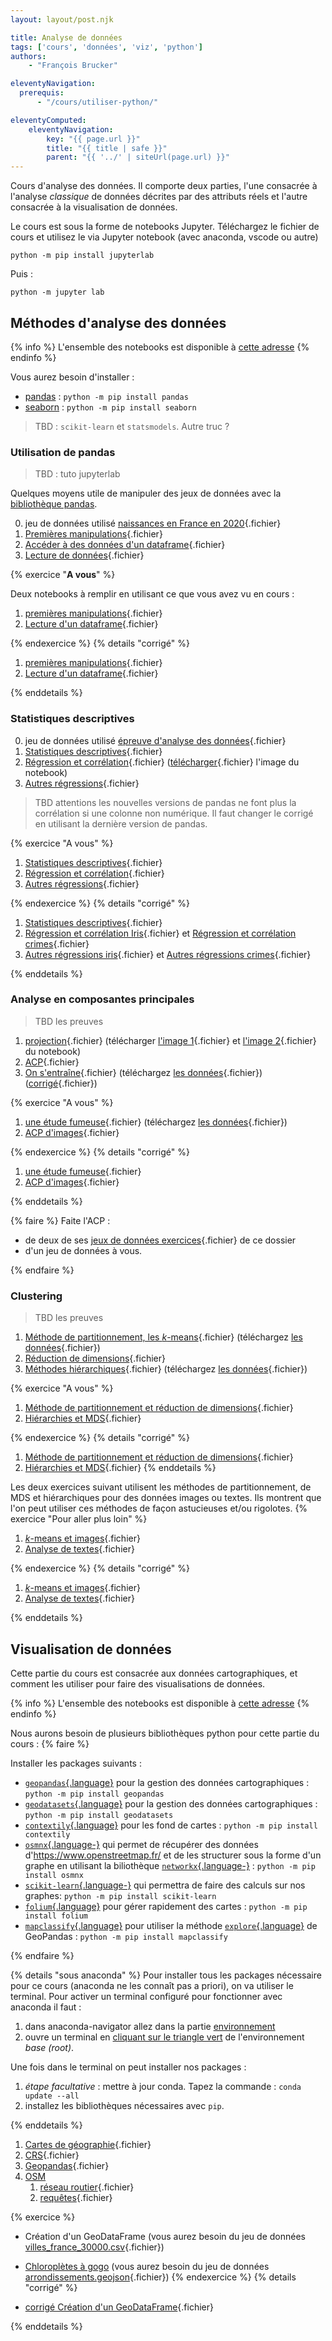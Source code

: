 ```yaml
---
layout: layout/post.njk

title: Analyse de données
tags: ['cours', 'données', 'viz', 'python']
authors:
    - "François Brucker"

eleventyNavigation:
  prerequis:
      - "/cours/utiliser-python/"

eleventyComputed:
    eleventyNavigation:
        key: "{{ page.url }}"
        title: "{{ title | safe }}"
        parent: "{{ '../' | siteUrl(page.url) }}"
---
```


<!-- début résumé -->

Cours d'analyse des données. Il comporte deux parties, l'une consacrée à l'analyse *classique* de données décrites par des attributs réels et l'autre consacrée à la visualisation de données.

<!-- fin résumé -->

Le cours est sous la forme de notebooks Jupyter. Téléchargez le fichier de cours et utilisez le via Jupyter notebook (avec anaconda, vscode ou autre)

```shell
python -m pip install jupyterlab
```

Puis :

```shell
python -m jupyter lab
```

## Méthodes d'analyse des données

{% info %}
L'ensemble des notebooks est disponible à [cette adresse](https://github.com/FrancoisBrucker/cours_informatique/tree/main/docs/src/cours/analyse-donn%C3%A9es/notebooks-analyse)
{% endinfo %}

Vous aurez besoin d'installer :

- [pandas](https://pandas.pydata.org/) : `python -m pip install pandas`
- [seaborn](https://seaborn.pydata.org/) : `python -m pip install seaborn`

> TBD : `scikit-learn` et `statsmodels`. Autre truc ?

### <span id="pandas"></span>Utilisation de pandas

> TBD : tuto jupyterlab

Quelques moyens utile de manipuler des jeux de données avec la [bibliothèque pandas](https://pandas.pydata.org/docs/index.html).

0. jeu de données utilisé [naissances en France en 2020](./notebooks-analyse/nat2020_csv.zip){.fichier}
1. [Premières manipulations](./notebooks-analyse/1_1_1_cours_premières_manipulations.ipynb){.fichier}
2. [Accéder à des données d'un dataframe](./notebooks-analyse/1_2_cours_acceder_aux_dataframe.ipynb){.fichier}
3. [Lecture de données](./notebooks-analyse/1_3_1_cours_lecture_données.ipynb){.fichier}

{% exercice "**A vous**" %}

Deux notebooks à remplir en utilisant ce que vous avez vu en cours :

1. [premières manipulations](./notebooks-analyse/1_1_2_à_vous_premières_manipulations.ipynb){.fichier}
2. [Lecture d'un dataframe](./notebooks-analyse/1_3_2_à_vous_lecture_données.ipynb){.fichier}

{% endexercice %}
{% details "corrigé" %}

1. [premières manipulations](./notebooks-analyse/1_1_3_corrigé_premières_manipulations.ipynb){.fichier}
2. [Lecture d'un dataframe](./notebooks-analyse/1_3_3_corrigé_lecture_données.ipynb){.fichier}

{% enddetails %}

### Statistiques descriptives

0. jeu de données utilisé [épreuve d'analyse des données](./notebooks-analyse/épreuve.txt){.fichier}
1. [Statistiques descriptives](./notebooks-analyse/2_1_1_cours_statistiques_descriptives.ipynb){.fichier}
2. [Régression et corrélation](./notebooks-analyse/2_2_1_cours_régression_et_corrélation.ipynb){.fichier} ([télécharger](./notebooks-analyse/régression-opti.png){.fichier} l'image du notebook)
3. [Autres régressions](./notebooks-analyse/2_3_1_cours_autres_régressions.ipynb){.fichier}

> TBD attentions les nouvelles versions de pandas ne font plus la corrélation si une colonne non numérique. Il faut changer le corrigé en utilisant la dernière version de pandas.

{% exercice "A vous" %}

1. [Statistiques descriptives](./notebooks-analyse/2_1_2_à_vous_statistiques_descriptives.ipynb){.fichier}
2. [Régression et corrélation](./notebooks-analyse/2_2_2_à_vous_régression_et_corrélation.ipynb){.fichier}
3. [Autres régressions](./notebooks-analyse/2_3_2_à_vous_autres_régressions.ipynb){.fichier}

{% endexercice %}
{% details "corrigé" %}

1. [Statistiques descriptives](./notebooks-analyse/2_1_3_corrigé_statistiques_descriptives.ipynb){.fichier}
2. [Régression et corrélation Iris](./notebooks-analyse/2_2_3_corrigé_régression_et_corrélation_iris.ipynb){.fichier} et [Régression et corrélation crimes](./notebooks-analyse/2_2_3_corrigé_régression_et_corrélation_crimes.ipynb){.fichier}
3. [Autres régressions iris](./notebooks-analyse/2_3_3_corrigé_autres_régressions_iris.ipynb){.fichier} et [Autres régressions crimes](./notebooks-analyse/2_3_3°corrigé_autres_régressions_crimes.ipynb){.fichier}

{% enddetails %}

### Analyse en composantes principales

> TBD les preuves

1. [projection](./notebooks-analyse/3_1_cours_projections.ipynb){.fichier} (télécharger [l'image 1](./notebooks-analyse/projection-opti.png){.fichier} et [l'image 2](./notebooks-analyse/projection-données.png){.fichier} du notebook)
2. [ACP](./notebooks-analyse/3_2_1_cours_acp.ipynb){.fichier}
3. [On s'entraîne](./notebooks-analyse/3_2_2_a_vous_dépenses_état.ipynb){.fichier} (téléchargez [les données](./notebooks-analyse/dépense_état.csv){.fichier}) ([corrigé](./notebooks-analyse/3_2_3_corrigé_dépenses_état.ipynb){.fichier})

{% exercice "A vous" %}

1. [une étude fumeuse](./notebooks-analyse/3_3_1_à_vous_une_étude_fumeuse.ipynb){.fichier} (téléchargez [les données](./notebooks-analyse/fume.txt){.fichier})
2. [ACP d'images](./notebooks-analyse/3_3_3_a_vous_données_visages.ipynb){.fichier}

{% endexercice %}
{% details "corrigé" %}

1. [une étude fumeuse](./notebooks-analyse/3_3_2_corrigé_une_étude_fumeuse.ipynb){.fichier}
2. [ACP d'images](./notebooks-analyse/3_3_4_corrigé_données_visages.ipynb){.fichier}

{% enddetails %}

{% faire %}
Faite l'ACP :

- de deux de ses [jeux de données exercices](./notebooks-analyse/données_exercices.zip){.fichier} de ce dossier
- d'un jeu de données à vous.

{% endfaire %}

### Clustering

> TBD les preuves

1. [Méthode de partitionnement, les $k$-means](./notebooks-analyse/4_1_cours_partitionnement.ipynb){.fichier} (téléchargez [les données](./notebooks-analyse/ruspini.csv){.fichier})
2. [Réduction de dimensions](./notebooks-analyse/4_2_cours_reduction_de_dimensions.ipynb){.fichier}
3. [Méthodes hiérarchiques](./notebooks-analyse/4_4_cours_hierarchies.ipynb){.fichier} (téléchargez [les données](./notebooks-analyse/henley.mat){.fichier})

{% exercice "A vous" %}

1. [Méthode de partitionnement et réduction de dimensions](./notebooks-analyse/4_3_1_a_vous_kmeans.ipynb){.fichier}
2. [Hiérarchies et MDS](./notebooks-analyse/4_5_1_a_vous_hierarchies_et_mds.ipynb){.fichier}

{% endexercice %}
{% details "corrigé" %}

1. [Méthode de partitionnement et réduction de dimensions](./notebooks-analyse/4_3_2_corrigé_kmeans.ipynb){.fichier}
2. [Hiérarchies et MDS](./notebooks-analyse/4_5_2_corrigé_hierarchies_et_mds.ipynb){.fichier}
{% enddetails %}

Les deux exercices suivant utilisent les méthodes de partitionnement, de MDS et hiérarchiques pour des données images ou textes. Ils montrent que l'on peut utiliser ces méthodes de façon astucieuses et/ou rigolotes.
{% exercice "Pour aller plus loin" %}

1. [$k$-means et images](./notebooks-analyse/4_6_1_a_vous_kmeans_et_images.ipynb){.fichier}
2. [Analyse de textes](./notebooks-analyse/4_7_1_a_vous_texte_et_distance_de_jaccard.ipynb){.fichier}

{% endexercice %}
{% details "corrigé" %}

1. [$k$-means et images](./notebooks-analyse/4_6_2_corrigé_kmeans_et_images.ipynb){.fichier}
2. [Analyse de textes](./notebooks-analyse/4_7_2_corrigé_texte_et_distance_de_jaccard.ipynb){.fichier}

{% enddetails %}

## Visualisation de données

Cette partie du cours est consacrée aux données cartographiques, et comment les utiliser pour faire des visualisations de données.

{% info %}
L'ensemble des notebooks est disponible à [cette adresse](https://github.com/FrancoisBrucker/cours_informatique/tree/main/docs/src/cours/analyse-donn%C3%A9es/notebooks-dataviz)
{% endinfo %}

Nous aurons besoin de plusieurs bibliothèques python pour cette partie du cours :
{% faire %}

Installer les packages suivants :

- [`geopandas`{.language}](https://geopandas.org/en/stable/) pour la gestion des données cartographiques : `python -m pip install geopandas`
- [`geodatasets`{.language}](https://geodatasets.readthedocs.io/) pour la gestion des données cartographiques : `python -m pip install geodatasets`
- [`contextily`{.language}](https://contextily.readthedocs.io/) pour les fond de cartes : `python -m pip install contextily`
- [`osmnx`{.language-}](https://github.com/gboeing/osmnx) qui permet de récupérer des données d'<https://www.openstreetmap.fr/> et de les structurer sous la forme d'un graphe en utilisant la biliothèque [`networkx`{.language-}](https://networkx.org) : `python -m pip install osmnx`
- [`scikit-learn`{.language-}](https://scikit-learn.org/) qui permettra de faire des calculs sur nos graphes: `python -m pip install scikit-learn`
- [`folium`{.language}](https://python-visualization.github.io/folium/) pour gérer rapidement des cartes : `python -m pip install folium`
- [`mapclassify`{.language}](https://pysal.org/mapclassify/) pour utiliser la méthode [`explore`{.language}](https://geopandas.org/en/stable/docs/reference/api/geopandas.GeoDataFrame.explore.html) de GeoPandas : `python -m pip install mapclassify`

{% endfaire %}

{% details "sous anaconda" %}
Pour installer tous les packages nécessaire pour ce cours (anaconda ne les connaît pas a priori), on va utiliser le terminal. Pour activer un terminal configuré pour fonctionner avec anaconda il faut :

1. dans anaconda-navigator allez dans la partie [environnement](https://docs.anaconda.com/anaconda/navigator/tutorials/manage-environments/)
2. ouvre un terminal en [cliquant sur le triangle vert](https://docs.anaconda.com/anaconda/navigator/tutorials/manage-environments/#using-an-environment) de l'environnement *base (root)*.

Une fois dans le terminal on peut installer nos packages :

1. *étape facultative* : mettre à jour conda. Tapez la commande : `conda update --all`
2. installez les bibliothèques nécessaires avec `pip`.

{% enddetails %}

1. [Cartes de géographie](./notebooks-dataviz/1_1_cours_cartes_de_géographies.ipynb){.fichier}
2. [CRS](./notebooks-dataviz/1_2_cours_crs.ipynb){.fichier}
3. [Geopandas](./notebooks-dataviz/1_3_1_cours_geopandas_manipulations.ipynb){.fichier}
4. [OSM](https://www.openstreetmap.fr/)
   1. [réseau routier](./notebooks-dataviz/2_1_cours_OSM_réseau_routier.ipynb){.fichier}
   2. [requêtes](./notebooks-dataviz/2_2_cours_OSM_requêtes.ipynb){.fichier}

{% exercice %}

- Création d'un GeoDataFrame (vous aurez besoin du jeu de données [villes_france_30000.csv](./notebooks-dataviz/villes_france_30000.csv){.fichier})
- [Chloroplètes à gogo](./notebooks-dataviz/3_1_a_vous_chloroplètes_à_gogo.ipynb) (vous aurez besoin du jeu de données [arrondissements.geojson](./notebooks-dataviz/arrondissements.geojson){.fichier})
{% endexercice %}
{% details "corrigé" %}

- [corrigé Création d'un GeoDataFrame](./notebooks-dataviz/1_3_3_corrigé_création_données_géographiques.ipynb){.fichier}

{% enddetails %}
